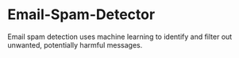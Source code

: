 # Email-Spam-Detector
Email spam detection uses machine learning to identify and filter out unwanted, potentially harmful messages.
